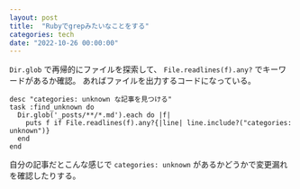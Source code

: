 ```yaml
---
layout: post
title:  "Rubyでgrepみたいなことをする"
categories: tech
date: "2022-10-26 00:00:00"
---
```


`Dir.glob` で再帰的にファイルを探索して、 `File.readlines(f).any?` でキーワードがあるか確認。
あればファイルを出力するコードになっている。

```
desc "categories: unknown な記事を見つける"
task :find_unknown do
  Dir.glob('_posts/**/*.md').each do |f|
    puts f if File.readlines(f).any?{|line| line.include?("categories: unknown")}
  end
end
```

自分の記事だとこんな感じで `categories: unknown` があるかどうかで変更漏れを確認したりする。
